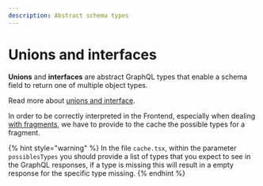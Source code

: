 ```yaml
---
description: Abstract schema types
---
```


# Unions and interfaces

**Unions** and **interfaces** are abstract GraphQL types that enable a schema field to return one of multiple object types.

Read more about [unions and interface](https://www.apollographql.com/docs/apollo-server/schema/unions-interfaces/).

In order to be correctly interpreted in the Frontend, especially when dealing [with fragments](https://github.com/apollographql/apollo-client/issues/7050), we have to provide to the cache the possible types for a fragment.&#x20;

{% hint style="warning" %}
In the file `cache.tsx`, within the parameter `possiblesTypes` you should provide a list of types that you expect to see in the GraphQL responses, if a type is missing this will result in a empty response for the specific type missing.&#x20;
{% endhint %}

